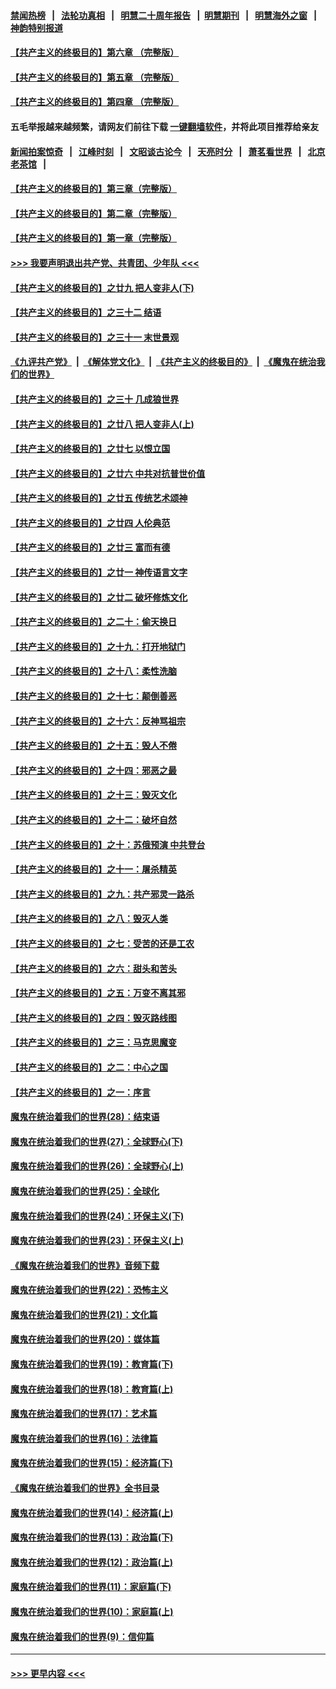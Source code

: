 #### [禁闻热榜](热点新闻.md?=0)  &nbsp;&nbsp;|&nbsp;&nbsp; [法轮功真相](https://github.com/gfw-breaker/truth/blob/master/README.md?=0) &nbsp;&nbsp;|&nbsp;&nbsp; [明慧二十周年报告](https://github.com/gfw-breaker/mh-reports/blob/master/README.md?=0) &nbsp;&nbsp;|&nbsp;&nbsp;[明慧期刊](https://github.com/gfw-breaker/mh-qikan) &nbsp;&nbsp;|&nbsp;&nbsp; [明慧海外之窗](https://github.com/gfw-breaker/mh-news/blob/master/README.md?=0) &nbsp;&nbsp;|&nbsp;&nbsp; [神韵特别报道](https://github.com/gfw-breaker/mh-news/blob/master/shenyun.md?=0)
#### [【共产主义的终极目的】第六章 （完整版）](../pages/nsc422/n11428913.md?t=03162102) 
#### [【共产主义的终极目的】第五章 （完整版）](../pages/nsc422/n11428912.md?t=03162102) 
#### [【共产主义的终极目的】第四章 （完整版）](../pages/nsc422/n11428907.md?t=03162102) 
#### 五毛举报越来越频繁，请网友们前往下载 [一键翻墙软件](https://github.com/gfw-breaker/ssr-accounts)，并将此项目推荐给亲友
#### [新闻拍案惊奇](https://github.com/gfw-breaker/banned-news/blob/master/pages/link4.md) &nbsp;&nbsp;|&nbsp;&nbsp; [江峰时刻](https://github.com/gfw-breaker/banned-news/blob/master/pages/link4.md) &nbsp;&nbsp;|&nbsp;&nbsp; [文昭谈古论今](https://github.com/gfw-breaker/banned-news/blob/master/pages/link4.md) &nbsp;&nbsp;|&nbsp;&nbsp; [天亮时分](https://github.com/gfw-breaker/banned-news/blob/master/pages/link4.md) &nbsp;&nbsp;|&nbsp;&nbsp; [萧茗看世界](https://github.com/gfw-breaker/banned-news/blob/master/pages/link4.md) &nbsp;&nbsp;|&nbsp;&nbsp; [北京老茶馆](https://github.com/gfw-breaker/banned-news/blob/master/pages/link4.md) &nbsp;&nbsp;|&nbsp;&nbsp; 
#### [【共产主义的终极目的】第三章（完整版）](../pages/nsc422/n11428848.md?t=03162102) 
#### [【共产主义的终极目的】第二章（完整版）](../pages/nsc422/n11428831.md?t=03162102) 
#### [【共产主义的终极目的】第一章（完整版）](../pages/nsc422/n11417651.md?t=03162102) 
#### [>>> 我要声明退出共产党、共青团、少年队 <<<](https://github.com/begood0513/goodnews/blob/master/quit/letter.md) 
#### [【共产主义的终极目的】之廿九 把人变非人(下)](../pages/nsc422/n11344140.md?t=03162102) 
#### [【共产主义的终极目的】之三十二 结语](../pages/nsc422/n11360535.md?t=03162102) 
#### [【共产主义的终极目的】之三十一 末世景观](../pages/nsc422/n11351129.md?t=03162102) 
#### [《九评共产党》](https://github.com/begood0513/9ping.md/blob/master/README.md) &nbsp;|&nbsp; [《解体党文化》](../../../../jtdwh.md/blob/master/README.md)  &nbsp;|&nbsp; [《共产主义的终极目的》](../../../../gczydzjmd.md/blob/master/README.md) &nbsp;|&nbsp; [《魔鬼在统治我们的世界》](../../../../mgztzwmdsj.md/blob/master/README.md) 
#### [【共产主义的终极目的】之三十 几成狼世界](../pages/nsc422/n11348280.md?t=03162102) 
#### [【共产主义的终极目的】之廿八 把人变非人(上)](../pages/nsc422/n11340492.md?t=03162102) 
#### [【共产主义的终极目的】之廿七 以恨立国](../pages/nsc422/n11336944.md?t=03162102) 
#### [【共产主义的终极目的】之廿六 中共对抗普世价值](../pages/nsc422/n11324785.md?t=03162102) 
#### [【共产主义的终极目的】之廿五 传统艺术颂神](../pages/nsc422/n11296396.md?t=03162102) 
#### [【共产主义的终极目的】之廿四 人伦典范](../pages/nsc422/n11296397.md?t=03162102) 
#### [【共产主义的终极目的】之廿三 富而有德](../pages/nsc422/n11283598.md?t=03162102) 
#### [【共产主义的终极目的】之廿一 神传语言文字](../pages/nsc422/n11263265.md?t=03162102) 
#### [【共产主义的终极目的】之廿二 破坏修炼文化](../pages/nsc422/n11245728.md?t=03162102) 
#### [【共产主义的终极目的】之二十：偷天换日](../pages/nsc422/n11238846.md?t=03162102) 
#### [【共产主义的终极目的】之十九：打开地狱门](../pages/nsc422/n11206376.md?t=03162102) 
#### [【共产主义的终极目的】之十八：柔性洗脑](../pages/nsc422/n11199994.md?t=03162102) 
#### [【共产主义的终极目的】之十七：颠倒善恶](../pages/nsc422/n11179782.md?t=03162102) 
#### [【共产主义的终极目的】之十六：反神骂祖宗](../pages/nsc422/n11166798.md?t=03162102) 
#### [【共产主义的终极目的】之十五：毁人不倦](../pages/nsc422/n11166792.md?t=03162102) 
#### [【共产主义的终极目的】之十四：邪恶之最](../pages/nsc422/n11150249.md?t=03162102) 
#### [【共产主义的终极目的】之十三：毁灭文化](../pages/nsc422/n11135227.md?t=03162102) 
#### [【共产主义的终极目的】之十二：破坏自然](../pages/nsc422/n11135214.md?t=03162102) 
#### [【共产主义的终极目的】之十：苏俄预演 中共登台](../pages/nsc422/n11118424.md?t=03162102) 
#### [【共产主义的终极目的】之十一：屠杀精英](../pages/nsc422/n11118442.md?t=03162102) 
#### [【共产主义的终极目的】之九：共产邪灵一路杀](../pages/nsc422/n11114139.md?t=03162102) 
#### [【共产主义的终极目的】之八：毁灭人类](../pages/nsc422/n11108503.md?t=03162102) 
#### [【共产主义的终极目的】之七：受苦的还是工农](../pages/nsc422/n11101809.md?t=03162102) 
#### [【共产主义的终极目的】之六：甜头和苦头](../pages/nsc422/n11096971.md?t=03162102) 
#### [【共产主义的终极目的】之五：万变不离其邪](../pages/nsc422/n11091285.md?t=03162102) 
#### [【共产主义的终极目的】之四：毁灭路线图](../pages/nsc422/n11086284.md?t=03162102) 
#### [【共产主义的终极目的】之三：马克思魔变](../pages/nsc422/n11061941.md?t=03162102) 
#### [【共产主义的终极目的】之二：中心之国](../pages/nsc422/n11047728.md?t=03162102) 
#### [【共产主义的终极目的】之一：序言](../pages/nsc422/n11086077.md?t=03162102) 
#### [魔鬼在统治着我们的世界(28)：结束语](../pages/nsc422/n10936246.md?t=03162102) 
#### [魔鬼在统治着我们的世界(27)：全球野心(下)](../pages/nsc422/n10928319.md?t=03162102) 
#### [魔鬼在统治着我们的世界(26)：全球野心(上)](../pages/nsc422/n10900318.md?t=03162102) 
#### [魔鬼在统治着我们的世界(25)：全球化](../pages/nsc422/n10788205.md?t=03162102) 
#### [魔鬼在统治着我们的世界(24)：环保主义(下)](../pages/nsc422/n10695307.md?t=03162102) 
#### [魔鬼在统治着我们的世界(23)：环保主义(上)](../pages/nsc422/n10688613.md?t=03162102) 
#### [《魔鬼在统治着我们的世界》音频下载](../pages/nsc422/n10635553.md?t=03162102) 
#### [魔鬼在统治着我们的世界(22)：恐怖主义](../pages/nsc422/n10614727.md?t=03162102) 
#### [魔鬼在统治着我们的世界(21)：文化篇](../pages/nsc422/n10597706.md?t=03162102) 
#### [魔鬼在统治着我们的世界(20)：媒体篇](../pages/nsc422/n10586579.md?t=03162102) 
#### [魔鬼在统治着我们的世界(19)：教育篇(下)](../pages/nsc422/n10564808.md?t=03162102) 
#### [魔鬼在统治着我们的世界(18)：教育篇(上)](../pages/nsc422/n10526970.md?t=03162102) 
#### [魔鬼在统治着我们的世界(17)：艺术篇](../pages/nsc422/n10499093.md?t=03162102) 
#### [魔鬼在统治着我们的世界(16)：法律篇](../pages/nsc422/n10485969.md?t=03162102) 
#### [魔鬼在统治着我们的世界(15)：经济篇(下)](../pages/nsc422/n10469975.md?t=03162102) 
#### [《魔鬼在统治着我们的世界》全书目录](../pages/nsc422/n10464261.md?t=03162102) 
#### [魔鬼在统治着我们的世界(14)：经济篇(上)](../pages/nsc422/n10457370.md?t=03162102) 
#### [魔鬼在统治着我们的世界(13)：政治篇(下)](../pages/nsc422/n10448270.md?t=03162102) 
#### [魔鬼在统治着我们的世界(12)：政治篇(上)](../pages/nsc422/n10444576.md?t=03162102) 
#### [魔鬼在统治着我们的世界(11)：家庭篇(下)](../pages/nsc422/n10440961.md?t=03162102) 
#### [魔鬼在统治着我们的世界(10)：家庭篇(上)](../pages/nsc422/n10435448.md?t=03162102) 
#### [魔鬼在统治着我们的世界(9)：信仰篇](../pages/nsc422/n10432159.md?t=03162102) 

----
#### [ >>> 更早内容 <<< ](../indexes/nsc422-earlier.md)
